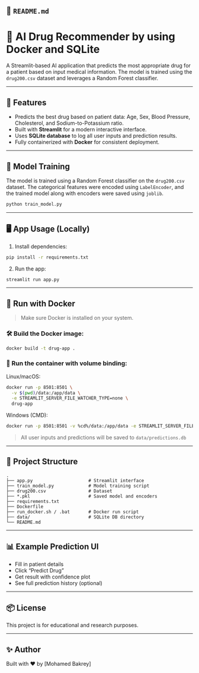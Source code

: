 ## 📄 `README.md`

# 💊 AI Drug Recommender by using Docker and SQLite 

A Streamlit-based AI application that predicts the most appropriate drug for a patient based on input medical information. The model is trained using the `drug200.csv` dataset and leverages a Random Forest classifier.

---

## 🚀 Features

- Predicts the best drug based on patient data: Age, Sex, Blood Pressure, Cholesterol, and Sodium-to-Potassium ratio.
- Built with **Streamlit** for a modern interactive interface.
- Uses **SQLite database** to log all user inputs and prediction results.
- Fully containerized with **Docker** for consistent deployment.

---

## 🧠 Model Training

The model is trained using a Random Forest classifier on the `drug200.csv` dataset. The categorical features were encoded using `LabelEncoder`, and the trained model along with encoders were saved using `joblib`.

```bash
python train_model.py
````

---

## 🖥️ App Usage (Locally)

1. Install dependencies:

```bash
pip install -r requirements.txt
```

2. Run the app:

```bash
streamlit run app.py
```

---

## 🐳 Run with Docker

> Make sure Docker is installed on your system.

### 🛠️ Build the Docker image:

```bash
docker build -t drug-app .
```

### 🚀 Run the container with volume binding:

Linux/macOS:

```bash
docker run -p 8501:8501 \
  -v $(pwd)/data:/app/data \
  -e STREAMLIT_SERVER_FILE_WATCHER_TYPE=none \
  drug-app
```

Windows (CMD):

```bash
docker run -p 8501:8501 -v %cd%/data:/app/data -e STREAMLIT_SERVER_FILE_WATCHER_TYPE=none drug-app
```

> All user inputs and predictions will be saved to `data/predictions.db`

---

## 📁 Project Structure

```
.
├── app.py                     # Streamlit interface
├── train_model.py             # Model training script
├── drug200.csv                # Dataset
├── *.pkl                      # Saved model and encoders
├── requirements.txt
├── Dockerfile
├── run_docker.sh / .bat       # Docker run script
├── data/                      # SQLite DB directory
└── README.md
```

---

## 📊 Example Prediction UI

* Fill in patient details
* Click “Predict Drug”
* Get result with confidence plot
* See full prediction history (optional)

---

## 📦 License

This project is for educational and research purposes.

---

## ✨ Author

Built with ❤️ by [Mohamed Bakrey]



